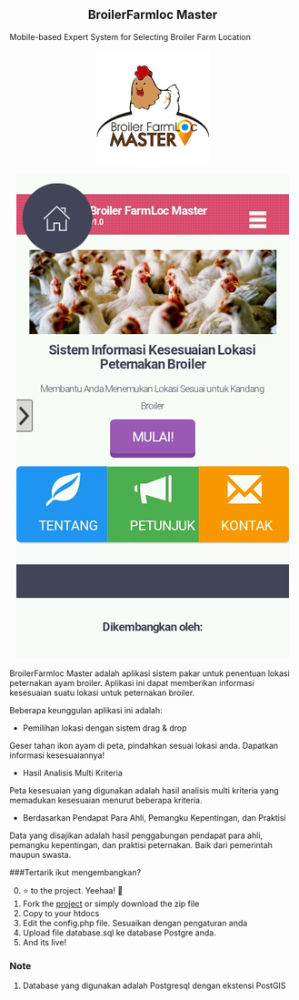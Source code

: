 <p align="center">
  <h2 align="center">BroilerFarmloc Master</h2>
  Mobile-based Expert System for Selecting Broiler Farm Location
</p>
<p align="center">
<img src="https://github.com/bangkoor/broilerfarmloc/blob/master/images/icon.png"/>
</p>

<p align="center">
<img src="https://github.com/bangkoor/broilerfarmloc/blob/master/images/home.jpg" alt="the homepage" />
</p>

BroilerFarmloc Master adalah aplikasi sistem pakar untuk penentuan lokasi peternakan ayam broiler. Aplikasi ini dapat memberikan informasi kesesuaian suatu lokasi untuk peternakan broiler. 

Beberapa keunggulan aplikasi ini adalah:
* Pemilihan lokasi dengan sistem drag & drop

Geser tahan ikon ayam di peta, pindahkan sesuai lokasi anda. Dapatkan informasi kesesuaiannya!

* Hasil Analisis Multi Kriteria

Peta kesesuaian yang digunakan adalah hasil analisis multi kriteria yang memadukan kesesuaian menurut beberapa kriteria.

* Berdasarkan Pendapat Para Ahli, Pemangku Kepentingan, dan Praktisi

Data yang disajikan adalah hasil penggabungan pendapat para ahli, pemangku kepentingan, dan praktisi peternakan. Baik dari pemerintah maupun swasta.

###Tertarik ikut mengembangkan?

0. :star: to the project. Yeehaa! :metal:
1. Fork the [project](https://github.com/bangkoor/broilerfarmloc/fork) or simply download the zip file
2. Copy to your htdocs
3. Edit the config.php file. Sesuaikan dengan pengaturan anda
4. Upload file database.sql ke database Postgre anda.
4. And its live!

### Note
1. Database yang digunakan adalah Postgresql dengan ekstensi PostGIS
